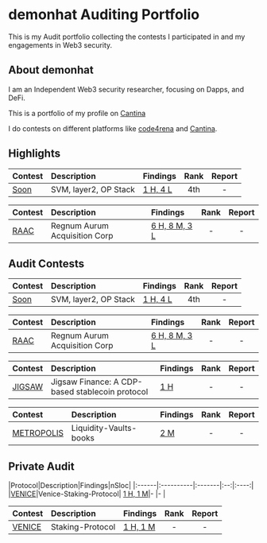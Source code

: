 # demonhat Auditing Portfolio
This is my Audit portfolio collecting the contests I participated in and my engagements in Web3 security.


## About demonhat
I am an Independent Web3 security researcher, focusing on Dapps, and DeFi.

This is a portfolio of my profile on [Cantina](https://cantina.xyz/)

I do contests on different platforms like [code4rena](https://code4rena.com/) and [Cantina](https://www.sherlock.xyz/).



## Highlights
|Contest|Description|Findings|Rank|Report|
|:------|:----------|:-------|:--:|:----:|
|[Soon](https://cantina.xyz/competitions/08c2b0b4-8449-4136-82a2-7074ccdfffac/leaderboard)|SVM, layer2, OP Stack|[1 H, 4 L](Contests/2024-12-soon.md)|4th| - |

|Contest|Description|Findings|Rank|Report|
|:------|:----------|:-------|:--:|:----:|
|[RAAC](https://codehawks.cyfrin.io/c/2025-02-raac)|Regnum Aurum Acquisition Corp| [6 H, 8 M, 3 L](Contests/2025-02-Raac.md)|- | - |

## Audit Contests
|Contest|Description|Findings|Rank|Report|
|:------|:----------|:-------|:--:|:----:|
|[Soon](https://cantina.xyz/competitions/08c2b0b4-8449-4136-82a2-7074ccdfffac/leaderboard)|SVM, layer2, OP Stack|[1 H, 4 L](Contests/2024-12-soon.md)|4th| - |

|Contest|Description|Findings|Rank|Report|
|:------|:----------|:-------|:--:|:----:|
|[RAAC](https://codehawks.cyfrin.io/c/2025-02-raac)|Regnum Aurum Acquisition Corp| [6 H, 8 M, 3 L](Contests/2025-02-Raac.md)|- | - |

|Contest|Description|Findings|Rank|Report|
|:------|:----------|:-------|:--:|:----:|
|[JIGSAW](https://cantina.xyz/code/7a40c849-0b35-4128-b084-d9a83fd533ea/findings/465)|Jigsaw Finance: A CDP-based stablecoin protocol| [1 H](Contests/2025-06-jigsaw.md)|- | - |


|Contest|Description|Findings|Rank|Report|
|:------|:----------|:-------|:--:|:----:|
|[METROPOLIS]()|Liquidity-Vaults-books| [2 M](Contests/2025-04-Metropolis.md)|- | - |

## Private Audit
|Protocol|Description|Findings|nSloc|
|:------|:----------|:-------|:--:|:----:|
|[VENICE]()|Venice-Staking-Protocol| [1 H, 1 M](Contests/2025-01-Venice.md)|- |- | 

|Contest|Description|Findings|Rank|Report|
|:------|:----------|:-------|:--:|:----:|
|[VENICE]()|Staking-Protocol| [1 H, 1 M](Contests/2025-01-Venice.md)|- | - |